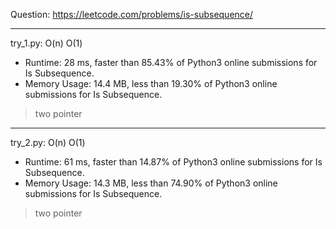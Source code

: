 Question: https://leetcode.com/problems/is-subsequence/

---

try_1.py: O(n) O(1)

* Runtime: 28 ms, faster than 85.43% of Python3 online submissions for Is Subsequence.
* Memory Usage: 14.4 MB, less than 19.30% of Python3 online submissions for Is Subsequence.

> two pointer

---

try_2.py: O(n) O(1)

* Runtime: 61 ms, faster than 14.87% of Python3 online submissions for Is Subsequence.
* Memory Usage: 14.3 MB, less than 74.90% of Python3 online submissions for Is Subsequence.

> two pointer